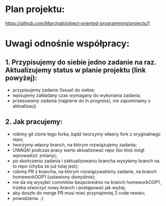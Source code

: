 # Plan projektu:

https://github.com/Marcinati/object-oriented-programming/projects/1

# Uwagi odnośnie współpracy:

## 1. Przypisujemy do siebie jedno zadanie na raz. Aktualizujemy status w planie projektu (link powyżej):
* przypisujemy zadanie (Issue) do siebie;
* wpisujemy zakładany czas wymagany do wykonania zadania;
* przesuwamy zadania (najpierw do In progress), nie zapominamy o aktualizacji.

## 2. Jak pracujemy:
* robimy git clone tego forka, bądź tworzymy własny fork z oryginalnego repo;
* tworzymy własny branch, na którym rozwiązujemy zadania;
* UWAGA! podczas pracy warto aktualizować repo (bo ktoś mógł wprowadzić zmiany);
* po skończeniu zadania i zaktualizowaniu brancha wysyłamy branch na to repo (chyba że już tutaj jest);
* robimy PR z brancha, na którym rozwiązywaliśmy zadanie, na branch homeworkOOP1 (ustawiony domyślnie);
* nie da się wysyłać commitów bezpośrednio na branch homeworkOOP1, trzeba utworzyć nowy branch i postępować jak wyżej;
* aby doszło do merge PR musi mieć przynajmniej 2 code rewiev;
* powodzenia. :)
